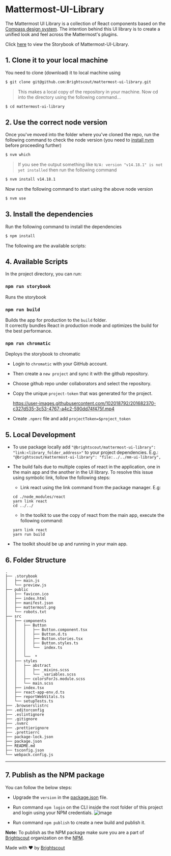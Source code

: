 # Mattermost-UI-Library
The Mattermost UI Library is a collection of React components based on the [Compass design system](https://zeroheight.com/29be2c109/p/4429ac-components).
The intention behind this UI library is to create a unified look and feel across the Mattermost's plugins.

Click [here]( https://6351138fe1271125e36406fb-vpprpcpesw.chromatic.com/) to view the Storybook of Mattermost-UI-Library.

## 1. Clone it to your local machine

You need to clone (download) it to local machine using

```sh
$ git clone git@github.com:Brightscout/mattermost-ui-library.git
```

> This makes a local copy of the repository in your machine. Now cd into the directory using the following command...

```sh
$ cd mattermost-ui-library
```

## 2. Use the correct node version

Once you've moved into the folder where you've cloned the repo, run the following command to check the node version (you need to [install nvm](https://github.com/nvm-sh/nvm/tree/v0.39.1#installing-and-updating) before proceeding further)

```sh
$ nvm which
```

> If you see the output something like `N/A: version "v14.18.1" is not yet installed` then run the following command

```sh
$ nvm install v14.18.1
```

Now run the following command to start using the above node version

```sh
$ nvm use
```

## 3. Install the dependencies

Run the following command to install the dependencies

```sh
$ npm install
```

The following are the available scripts:

## 4. Available Scripts

In the project directory, you can run:

### `npm run storybook`

Runs the storybook

### `npm run build`

Builds the app for production to the `build` folder.\
It correctly bundles React in production mode and optimizes the build for the best performance.

### `npm run chromatic`

Deploys the storybook to chromatic

- Login to `chromatic` with your GitHub account.
- Then create a `new project` and sync it with the github repository.
- Choose github repo under collaborators and select the repository.
- Copy the unique `project-token` that was generated for the project.

  https://user-images.githubusercontent.com/102018792/201682370-c327d535-3c53-4767-a4c2-590dd74f475f.mp4

- Create `.npmrc` file and add `projectToken=$project_token`

## 5. Local Development

- To use package locally add `"@brightscout/mattermost-ui-library": "link:<library_folder_address>"` to your project dependencies. E.g.: `"@brightscout/mattermost-ui-library": "file:../../mm-ui-library",`

- The build fails due to multiple copies of react in the application, one in the main app and the another in the UI library. To resolve this issue using symbolic link, follow the following steps:

  - Link react using the link command from the package manager. E.g:

  ```
  cd ./node_modules/react
  yarn link react
  cd ../../
  ```

  - In the toolkit to use the copy of react from the main app, execute the following command:

  ```
  yarn link react
  yarn run build
  ```

- The toolkit should be up and running in your main app.

## 6. Folder Structure

```
.
├── .storybook
│   ├── main.js
│   └── preview.js
├── public
│   ├── favicon.ico
│   ├── index.html
│   ├── manifest.json
│   ├── mattermost.png
│   └── robots.txt
├── src
│   ├── components
│   │   ├── Button
│   │   │   ├── Button.component.tsx
│   │   │   ├── Button.d.ts
│   │   │   ├── Button.stories.tsx
│   │   │   ├── Button.styles.ts
│   │   │   └──  index.ts
│   │   │
│   │   └──  *
│   ├── styles
│   │   ├── abstract
│   │   │   ├── _mixins.scss
│   │   │   └── _variables.scss
│   │   ├── colorsForJs.module.scss
│   │   └── main.scss
│   ├── index.tsx
│   ├── react-app-env.d.ts
│   ├── reportWebVitals.ts
│   └── setupTests.ts
├── .browserslistrc
├── .editorconfig
├── .eslintignore
├── .gitignore
├── .nvmrc
├── .prettierignore
├── .prettierrc
├── package-lock.json
├── package.json
├── README.md
├── tsconfig.json
└── webpack.config.js
```

---

## 7. Publish as the NPM package
You can follow the below steps:
- Upgrade the `version` in the [package.json](package.json) file.
- Run command `npm login` on the CLI inside the root folder of this project and login using your NPM credentials.
  ![image](https://github.com/Brightscout/mm-ui-library/assets/72438220/ae655d14-b9d5-49ff-955f-2ac69cd7751d)

- Run command `npm publish` to create a new build and publish it.

**Note:** To publish as the NPM package make sure you are a part of [Brightscout](https://www.npmjs.com/org/brightscout) organization on the [NPM](https://www.npmjs.com).

Made with &#9829; by [Brightscout](https://www.brightscout.com)
